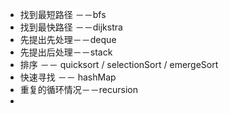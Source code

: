 - 找到最短路径 －－bfs
- 找到最快路径 －－dijkstra
- 先提出先处理－－deque
- 先提出后处理－－stack
- 排序 －－ quicksort / selectionSort / emergeSort
- 快速寻找 －－ hashMap
- 重复的循环情况－－recursion
- 
<!--stackedit_data:
eyJoaXN0b3J5IjpbLTY0ODAxNjU1OF19
-->